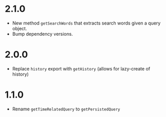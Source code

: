 # 2.1.0
- New method `getSearchWords` that extracts search words given a query object.
- Bump dependency versions.

# 2.0.0

- Replace `history` export with `getHistory` (allows for lazy-create of history)

# 1.1.0

- Rename `getTimeRelatedQuery` to `getPersistedQuery`
